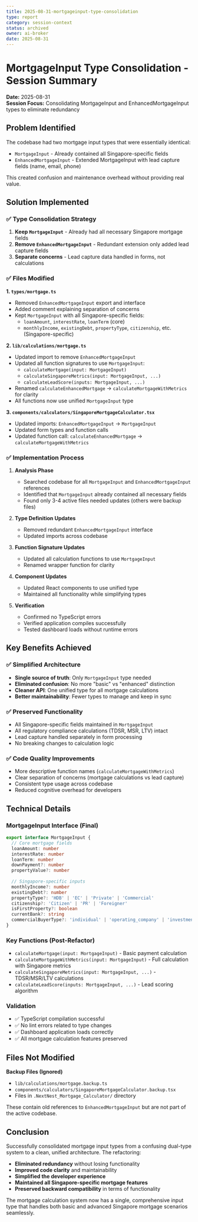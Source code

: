 ```yaml
---
title: 2025-08-31-mortgageinput-type-consolidation
type: report
category: session-context
status: archived
owner: ai-broker
date: 2025-08-31
---
```


# MortgageInput Type Consolidation - Session Summary

**Date:** 2025-08-31  
**Session Focus:** Consolidating MortgageInput and EnhancedMortgageInput types to eliminate redundancy

## Problem Identified

The codebase had two mortgage input types that were essentially identical:
- `MortgageInput` - Already contained all Singapore-specific fields
- `EnhancedMortgageInput` - Extended MortgageInput with lead capture fields (name, email, phone)

This created confusion and maintenance overhead without providing real value.

## Solution Implemented

### ✅ **Type Consolidation Strategy**
1. **Keep `MortgageInput`** - Already had all necessary Singapore mortgage fields
2. **Remove `EnhancedMortgageInput`** - Redundant extension only added lead capture fields
3. **Separate concerns** - Lead capture data handled in forms, not calculations

### ✅ **Files Modified**

**1. `types/mortgage.ts`**
- Removed `EnhancedMortgageInput` export and interface
- Added comment explaining separation of concerns
- Kept `MortgageInput` with all Singapore-specific fields:
  - `loanAmount`, `interestRate`, `loanTerm` (core)
  - `monthlyIncome`, `existingDebt`, `propertyType`, `citizenship`, etc. (Singapore-specific)

**2. `lib/calculations/mortgage.ts`**
- Updated import to remove `EnhancedMortgageInput`
- Updated all function signatures to use `MortgageInput`:
  - `calculateMortgage(input: MortgageInput)`
  - `calculateSingaporeMetrics(input: MortgageInput, ...)`
  - `calculateLeadScore(inputs: MortgageInput, ...)`
- Renamed `calculateEnhancedMortgage` → `calculateMortgageWithMetrics` for clarity
- All functions now use unified `MortgageInput` type

**3. `components/calculators/SingaporeMortgageCalculator.tsx`**
- Updated imports: `EnhancedMortgageInput` → `MortgageInput`
- Updated form types and function calls
- Updated function call: `calculateEnhancedMortgage` → `calculateMortgageWithMetrics`

### ✅ **Implementation Process**

1. **Analysis Phase**
   - Searched codebase for all `MortgageInput` and `EnhancedMortgageInput` references
   - Identified that `MortgageInput` already contained all necessary fields
   - Found only 3-4 active files needed updates (others were backup files)

2. **Type Definition Updates**
   - Removed redundant `EnhancedMortgageInput` interface
   - Updated imports across codebase

3. **Function Signature Updates**
   - Updated all calculation functions to use `MortgageInput`
   - Renamed wrapper function for clarity

4. **Component Updates**
   - Updated React components to use unified type
   - Maintained all functionality while simplifying types

5. **Verification**
   - Confirmed no TypeScript errors
   - Verified application compiles successfully
   - Tested dashboard loads without runtime errors

## Key Benefits Achieved

### ✅ **Simplified Architecture**
- **Single source of truth**: Only `MortgageInput` type needed
- **Eliminated confusion**: No more "basic" vs "enhanced" distinction
- **Cleaner API**: One unified type for all mortgage calculations
- **Better maintainability**: Fewer types to manage and keep in sync

### ✅ **Preserved Functionality**
- All Singapore-specific fields maintained in `MortgageInput`
- All regulatory compliance calculations (TDSR, MSR, LTV) intact
- Lead capture handled separately in form processing
- No breaking changes to calculation logic

### ✅ **Code Quality Improvements**
- More descriptive function names (`calculateMortgageWithMetrics`)
- Clear separation of concerns (mortgage calculations vs lead capture)
- Consistent type usage across codebase
- Reduced cognitive overhead for developers

## Technical Details

### **MortgageInput Interface (Final)**
```typescript
export interface MortgageInput {
  // Core mortgage fields
  loanAmount: number
  interestRate: number
  loanTerm: number
  downPayment?: number
  propertyValue?: number
  
  // Singapore-specific inputs
  monthlyIncome?: number
  existingDebt?: number
  propertyType?: 'HDB' | 'EC' | 'Private' | 'Commercial'
  citizenship?: 'Citizen' | 'PR' | 'Foreigner'
  isFirstProperty?: boolean
  currentBank?: string
  commercialBuyerType?: 'individual' | 'operating_company' | 'investment_company'
}
```

### **Key Functions (Post-Refactor)**
- `calculateMortgage(input: MortgageInput)` - Basic payment calculation
- `calculateMortgageWithMetrics(input: MortgageInput)` - Full calculation with Singapore metrics
- `calculateSingaporeMetrics(input: MortgageInput, ...)` - TDSR/MSR/LTV calculations
- `calculateLeadScore(inputs: MortgageInput, ...)` - Lead scoring algorithm

### **Validation**
- ✅ TypeScript compilation successful
- ✅ No lint errors related to type changes
- ✅ Dashboard application loads correctly
- ✅ All mortgage calculation features preserved

## Files Not Modified

**Backup Files (Ignored)**
- `lib/calculations/mortgage.backup.ts`
- `components/calculators/SingaporeMortgageCalculator.backup.tsx`
- Files in `.NextNest_Mortgage_Calculator/` directory

These contain old references to `EnhancedMortgageInput` but are not part of the active codebase.

## Conclusion

Successfully consolidated mortgage input types from a confusing dual-type system to a clean, unified architecture. The refactoring:

- **Eliminated redundancy** without losing functionality
- **Improved code clarity** and maintainability  
- **Simplified the developer experience**
- **Maintained all Singapore-specific mortgage features**
- **Preserved backward compatibility** in terms of functionality

The mortgage calculation system now has a single, comprehensive input type that handles both basic and advanced Singapore mortgage scenarios seamlessly.